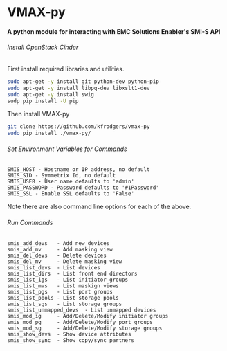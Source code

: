 # VMAX-py

#### A python module for interacting with EMC Solutions Enabler's SMI-S API

###### Install OpenStack Cinder
First install required libraries and utilities.
```bash
sudo apt-get -y install git python-dev python-pip
sudo apt-get -y install libpq-dev libxslt1-dev
sudo apt-get -y install swig
sudp pip install -U pip
```
Then install VMAX-py
```bash
git clone https://github.com/kfrodgers/vmax-py
sudo pip install ./vmax-py/
```

###### Set Environment Variables for Commands
```
SMIS_HOST - Hostname or IP address, no default
SMIS_SID - Symmetrix Id, no default
SMIS_USER - User name defaults to 'admin'
SMIS_PASSWORD - Password defaults to '#1Password'
SMIS_SSL - Enable SSL defaults to 'False'
```
Note there are also command line options for each of the above.
 
###### Run Commands
```
smis_add_devs   - Add new devices
smis_add_mv     - Add masking view
smis_del_devs   - Delete devices
smis_del_mv     - Delete masking view
smis_list_devs  - List devices
smis_list_dirs  - List front end directors
smis_list_igs   - List initiator groups
smis_list_mvs   - List maskign views
smis_list_pgs   - List port groups
smis_list_pools - List storage pools
smis_list_sgs   - List storage groups
smis_list_unmapped_devs  - List unmapped devices
smis_mod_ig     - Add/Delete/Modify initiator groups
smis_mod_pg     - Add/Delete/Modify port groups
smis_mod_sg     - Add/Delete/Modify storage groups
smis_show_devs  - Show device attributes
smis_show_sync  - Show copy/sync partners
```
